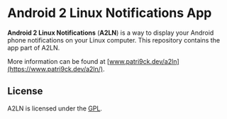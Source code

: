 # Android 2 Linux Notifications App
**Android 2 Linux Notifications** (**A2LN**) is a way to display your Android phone notifications on your Linux computer. This repository contains the app part of A2LN.

More information can be found at [www.patri9ck.dev/a2ln](https://www.patri9ck.dev/a2ln/).

## License
A2LN is licensed under the [GPL](COPYING).
